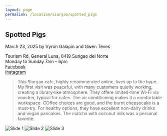 ```yaml
---
layout: page
permalink: /location/siargao/spotted_pigs
---
```


<div id="Location" style="display:none;" class="Siargao"></div>
<div class="container">     
  <article class="blog-post">
    <h2 class="display-5 link-body-emphasis mb-1">Spotted Pigs</h2>
    <p class="blog-post-meta">
      March 23, 2025 by <!-- <a href="#"> --> Vyron Galapin and Gwen Teves <!--</a>-->
      <div class="business-info">
        <div class="info-item">
            <i class="fas fa-map-marker-alt"></i>
            <span>Tourism Rd, General Luna, 8419 Surigao del Norte</span>
        </div>
        <div class="info-item">
            <i class="far fa-clock"></i>
            <span>Monday to Sunday 7am – 6pm</span>
        </div>
        <div class="info-item">
            <i class="fab fa-facebook"></i>
            <a href="https://www.facebook.com/spottedpigsiargao" target="_blank">Facebook</a>
        </div>
        <div class="info-item">
            <i class="fab  fa-instagram"></i>
            <a href="https://www.instagram.com/spottedpigsiargao/" target="_blank">Instagram</a>
        </div>
      </div>
    </p>
    <div class="row"> 
      <div class="col-md-9"> 
        <blockquote class="blockquote">
          <p>This Siargao cafe, highly recommended online, lives up to the hype. My first visit was peaceful, with many customers quietly working, creating a library-like atmosphere. They offere limited-time Wi-Fi via voucher, typical for cafes. The air conditioning makes it a comfortable workspace. COffee choices are good, and the burnt cheesecake is a must-try. For healthy options, they have excellent non-dairy drinks and vegan pancakes. The matcha with coconut milk was a personal favorite. </p>
        </blockquote>
      </div>     
      <div class="col-md-3">
        <div class="slideshow-container">
            <div class="slides">
                <img src="{{ site.baseurl }}/assets/images/spotted_pigs/spotted_pigs_1.jpg" alt="Slide 1">
                <img src="{{ site.baseurl }}/assets/images/spotted_pigs/spotted_pigs_2.jpg" alt="Slide 2">
                <img src="{{ site.baseurl }}/assets/images/spotted_pigs/spotted_pigs_3.jpg" alt="Slide 3">
            </div>
        </div>
      </div>
    </div>
    <!-- <div>
      <a href="https://maps.app.goo.gl/3AFLywg59a6m7VxH7" target="_blank">
        <div id="map-tile">
            <iframe src="https://www.google.com/maps/embed?pb=!1m18!1m12!1m3!1d31498.381159977675!2d123.28803007635597!3d9.306872929322981!2m3!1f0!2f0!3f0!3m2!1i1024!2i768!4f13.1!3m3!1m2!1s0x33ab6f6b71cb06e9%3A0xbffa3a21edd25020!2sKapeng%20Lokal%20Dgt!5e0!3m2!1sen!2sph!4v1740294951341!5m2!1sen!2sph" width="600" height="450" style="border:0;" allowfullscreen="" loading="lazy" referrerpolicy="no-referrer-when-downgrade"></iframe>
        </div>
        </a>
    </div> -->
  </article>
  <script src="{{ site.baseurl }}/assets/js/slideshow.js">
</div>
